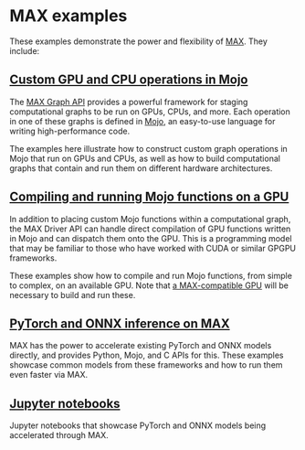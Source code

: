 # MAX examples

These examples demonstrate the power and flexibility of
[MAX](https://docs.modular.com/max/). They include:

## [Custom GPU and CPU operations in Mojo](custom_ops/)

The [MAX Graph API](https://docs.modular.com/max/graph/) provides a powerful
framework for staging computational graphs to be run on GPUs, CPUs, and more.
Each operation in one of these graphs is defined in
[Mojo](https://docs.modular.com/mojo/), an easy-to-use language for writing
high-performance code.

The examples here illustrate how to construct custom graph operations in Mojo
that run on GPUs and CPUs, as well as how to build computational graphs that
contain and run them on different hardware architectures.

## [Compiling and running Mojo functions on a GPU](gpu_functions/)

In addition to placing custom Mojo functions within a computational graph, the
MAX Driver API can handle direct compilation of GPU functions written in Mojo
and can dispatch them onto the GPU. This is a programming model that may be
familiar to those who have worked with CUDA or similar GPGPU frameworks.

These examples show how to compile and run Mojo functions, from simple to
complex, on an available GPU. Note that
[a MAX-compatible GPU](https://docs.modular.com/max/faq/#gpu-requirements) will
be necessary to build and run these.

## [PyTorch and ONNX inference on MAX](inference/)

MAX has the power to accelerate existing PyTorch and ONNX models directly, and
provides Python, Mojo, and C APIs for this. These examples showcase common
models from these frameworks and how to run them even faster via MAX.

## [Jupyter notebooks](notebooks/)

Jupyter notebooks that showcase PyTorch and ONNX models being accelerated
through MAX.
